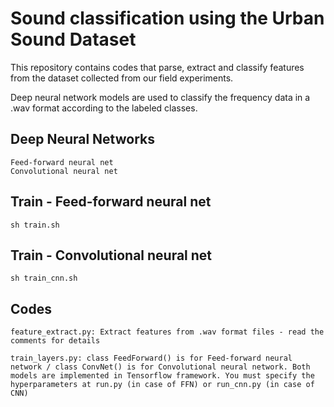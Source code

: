 # Sound classification using the Urban Sound Dataset

This repository contains codes that parse, extract and classify features from the dataset collected from our field experiments.

Deep neural network models are used to classify the frequency data in a .wav format according to the labeled classes.

## Deep Neural Networks

    Feed-forward neural net
    Convolutional neural net

## Train - Feed-forward neural net

    sh train.sh

## Train - Convolutional neural net

    sh train_cnn.sh

## Codes

    feature_extract.py: Extract features from .wav format files - read the comments for details

    train_layers.py: class FeedForward() is for Feed-forward neural network / class ConvNet() is for Convolutional neural network. Both models are implemented in Tensorflow framework. You must specify the hyperparameters at run.py (in case of FFN) or run_cnn.py (in case of CNN)
